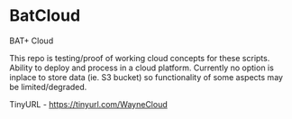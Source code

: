# BatCloud
BAT+ Cloud

This repo is testing/proof of working cloud concepts for these scripts. Ability to deploy and process in a cloud platform. Currently no option is inplace to store data (ie. S3 bucket) so functionality of some aspects may be limited/degraded. 

TinyURL - https://tinyurl.com/WayneCloud
